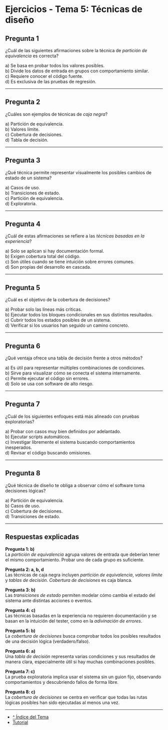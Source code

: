 # Ejercicios - Tema 5: Técnicas de diseño

## Pregunta 1  
¿Cuál de las siguientes afirmaciones sobre la técnica de *partición de equivalencia* es correcta?

a) Se basa en probar todos los valores posibles.  
b) Divide los datos de entrada en grupos con comportamiento similar.  
c) Requiere conocer el código fuente.  
d) Es exclusiva de las pruebas de regresión.

---

## Pregunta 2  
¿Cuáles son ejemplos de técnicas de *caja negra*?

a) Partición de equivalencia.  
b) Valores límite.  
c) Cobertura de decisiones.  
d) Tabla de decisión.

---

## Pregunta 3  
¿Qué técnica permite representar visualmente los posibles cambios de estado de un sistema?

a) Casos de uso.  
b) Transiciones de estado.  
c) Partición de equivalencia.  
d) Exploratoria.

---

## Pregunta 4  
¿Cuál de estas afirmaciones se refiere a las *técnicas basadas en la experiencia*?

a) Solo se aplican si hay documentación formal.  
b) Exigen cobertura total del código.  
c) Son útiles cuando se tiene intuición sobre errores comunes.  
d) Son propias del desarrollo en cascada.

---

## Pregunta 5  
¿Cuál es el objetivo de la cobertura de decisiones?

a) Probar solo las líneas más críticas.  
b) Ejecutar todos los bloques condicionales en sus distintos resultados.  
c) Cubrir todos los estados posibles de un sistema.  
d) Verificar si los usuarios han seguido un camino concreto.

---

## Pregunta 6  
¿Qué ventaja ofrece una tabla de decisión frente a otros métodos?

a) Es útil para representar múltiples combinaciones de condiciones.  
b) Sirve para visualizar cómo se conecta el sistema internamente.  
c) Permite ejecutar el código sin errores.  
d) Solo se usa con software de alto riesgo.

---

## Pregunta 7  
¿Cuál de los siguientes enfoques está más alineado con pruebas exploratorias?

a) Probar con casos muy bien definidos por adelantado.  
b) Ejecutar scripts automáticos.  
c) Investigar libremente el sistema buscando comportamientos inesperados.  
d) Revisar el código buscando omisiones.

---

## Pregunta 8  
¿Qué técnica de diseño te obliga a observar cómo el software toma decisiones lógicas?

a) Partición de equivalencia.  
b) Casos de uso.  
c) Cobertura de decisiones.  
d) Transiciones de estado.

---

## Respuestas explicadas

**Pregunta 1: b)**  
La *partición de equivalencia* agrupa valores de entrada que deberían tener el mismo comportamiento. Probar uno de cada grupo es suficiente.

**Pregunta 2: a, b, d**  
Las técnicas de caja negra incluyen *partición de equivalencia*, *valores límite* y *tablas de decisión*. *Cobertura de decisiones* es caja blanca.

**Pregunta 3: b)**  
Las *transiciones de estado* permiten modelar cómo cambia el estado del sistema ante distintas acciones o eventos.

**Pregunta 4: c)**  
Las técnicas basadas en la experiencia no requieren documentación y se basan en la intuición del tester, como en la *adivinación de errores*.

**Pregunta 5: b)**  
La *cobertura de decisiones* busca comprobar todos los posibles resultados de una decisión lógica (verdadero/falso).

**Pregunta 6: a)**  
Una *tabla de decisión* representa varias condiciones y sus resultados de manera clara, especialmente útil si hay muchas combinaciones posibles.

**Pregunta 7: c)**  
La prueba exploratoria implica usar el sistema sin un guion fijo, observando comportamientos y descubriendo fallos de forma libre.

**Pregunta 8: c)**  
La *cobertura de decisiones* se centra en verificar que todas las rutas lógicas posibles han sido ejecutadas al menos una vez.

---

- [^ Índice del Tema](./readme.md)
- [Tutorial](./tutorial.md)
